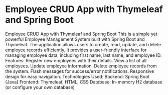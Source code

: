 # Employee CRUD App with Thymeleaf and Spring Boot
 Employee CRUD App with Thymeleaf and Spring Boot  This is a simple yet powerful Employee Management System built with Spring Boot and Thymeleaf. The application allows users to create, read, update, and delete employee records efficiently. It provides a user-friendly interface for managing employee data, including first name, last name, and employee ID.  Features:  Register new employees with their details.  View a list of all employees.  Update employee information.  Delete employee records from the system.  Flash messages for success/error notifications.  Responsive design for easy navigation.  Technologies Used:  Backend: Spring Boot (Java)  Frontend: Thymeleaf, HTML, CSS  Database: In-memory H2 database (or configure your own database)

